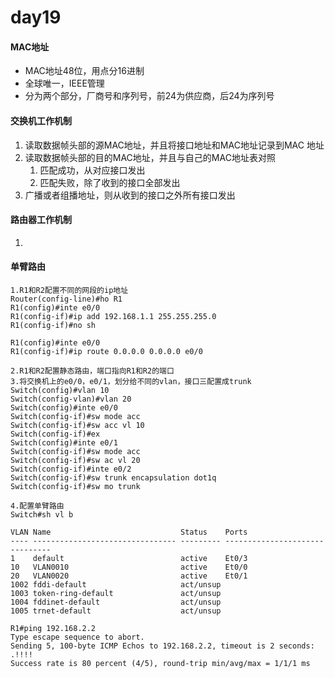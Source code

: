 # day19

#### MAC地址

* MAC地址48位，用点分16进制
* 全球唯一，IEEE管理
* 分为两个部分，厂商号和序列号，前24为供应商，后24为序列号

#### 交换机工作机制

1. 读取数据帧头部的源MAC地址，并且将接口地址和MAC地址记录到MAC 地址
2. 读取数据帧头部的目的MAC地址，并且与自己的MAC地址表对照
   1. 匹配成功，从对应接口发出
   2. 匹配失败，除了收到的接口全部发出
3. 广播或者组播地址，则从收到的接口之外所有接口发出

#### 路由器工作机制

1. 

#### 单臂路由

```
1.R1和R2配置不同的网段的ip地址
Router(config-line)#ho R1
R1(config)#inte e0/0
R1(config-if)#ip add 192.168.1.1 255.255.255.0
R1(config-if)#no sh

R1(config)#inte e0/0
R1(config-if)#ip route 0.0.0.0 0.0.0.0 e0/0

2.R1和R2配置静态路由，端口指向R1和R2的端口
3.将交换机上的e0/0，e0/1，划分给不同的vlan，接口三配置成trunk
Switch(config)#vlan 10
Switch(config-vlan)#vlan 20
Switch(config)#inte e0/0
Switch(config-if)#sw mode acc
Switch(config-if)#sw acc vl 10
Switch(config-if)#ex
Switch(config)#inte e0/1
Switch(config-if)#sw mode acc
Switch(config-if)#sw ac vl 20
Switch(config-if)#inte e0/2 
Switch(config-if)#sw trunk encapsulation dot1q 
Switch(config-if)#sw mo trunk

4.配置单臂路由
Switch#sh vl b

VLAN Name                             Status    Ports
---- -------------------------------- --------- -------------------------------
1    default                          active    Et0/3
10   VLAN0010                         active    Et0/0
20   VLAN0020                         active    Et0/1
1002 fddi-default                     act/unsup 
1003 token-ring-default               act/unsup 
1004 fddinet-default                  act/unsup 
1005 trnet-default                    act/unsup 

R1#ping 192.168.2.2
Type escape sequence to abort.
Sending 5, 100-byte ICMP Echos to 192.168.2.2, timeout is 2 seconds:
.!!!!
Success rate is 80 percent (4/5), round-trip min/avg/max = 1/1/1 ms

```


